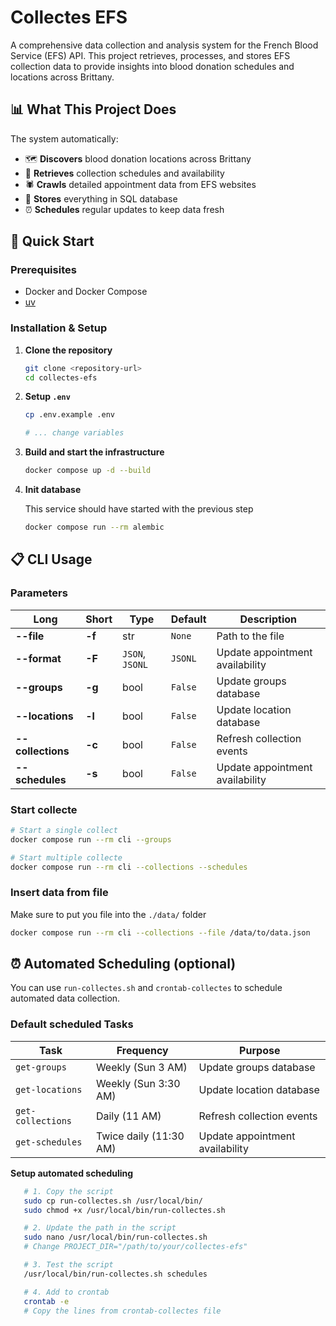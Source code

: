 # Collectes EFS

A comprehensive data collection and analysis system for the French Blood Service (EFS) API. This project retrieves, processes, and stores EFS collection data to provide insights into blood donation schedules and locations across Brittany.

## 📊 What This Project Does

The system automatically:
- 🗺️ **Discovers** blood donation locations across Brittany
- 📅 **Retrieves** collection schedules and availability
- 🕷️ **Crawls** detailed appointment data from EFS websites  
- 💾 **Stores** everything in SQL database
- ⏰ **Schedules** regular updates to keep data fresh

## 🚀 Quick Start

### Prerequisites
- Docker and Docker Compose
- [uv](https://docs.astral.sh/uv/getting-started/installation/)

### Installation & Setup

1. **Clone the repository**

   ```bash
   git clone <repository-url>
   cd collectes-efs
   ```

2. **Setup `.env`**
   
   ```bash
   cp .env.example .env

   # ... change variables
   ```

3. **Build and start the infrastructure**

   ```bash
   docker compose up -d --build
   ```

4. **Init database**

   This service should have started with the previous step
   ```bash
   docker compose run --rm alembic
   ```

## 📋 CLI Usage
### Parameters
| Long | Short | Type | Default | Description |
|-----------|------|-----------|---------|---|
| **--file** | **-f** | str | `None` | Path to the file |
| **--format** | **-F** | `JSON`, `JSONL` | `JSONL` | Update appointment availability |
| **--groups** | **-g** | bool | `False` | Update groups database |
| **--locations** | **-l** | bool | `False` | Update location database |
| **--collections** | **-c** | bool | `False` | Refresh collection events |
| **--schedules** | **-s** | bool | `False` | Update appointment availability |

### Start collecte

```bash
# Start a single collect
docker compose run --rm cli --groups

# Start multiple collecte
docker compose run --rm cli --collections --schedules
```

### Insert data from file
Make sure to put you file into the `./data/` folder

```bash
docker compose run --rm cli --collections --file /data/to/data.json
```


## ⏰ Automated Scheduling (optional)

You can use `run-collectes.sh` and `crontab-collectes` to schedule automated data collection.

### Default scheduled Tasks
| Task | Frequency | Purpose |
|------|-----------|---------|
| `get-groups` | Weekly (Sun 3 AM) | Update groups database |
| `get-locations` | Weekly (Sun 3:30 AM) | Update location database |
| `get-collections` | Daily (11 AM) | Refresh collection events |
| `get-schedules` | Twice daily (11:30 AM) | Update appointment availability |

**Setup automated scheduling**
```bash
   # 1. Copy the script
   sudo cp run-collectes.sh /usr/local/bin/
   sudo chmod +x /usr/local/bin/run-collectes.sh

   # 2. Update the path in the script
   sudo nano /usr/local/bin/run-collectes.sh
   # Change PROJECT_DIR="/path/to/your/collectes-efs"

   # 3. Test the script
   /usr/local/bin/run-collectes.sh schedules

   # 4. Add to crontab
   crontab -e
   # Copy the lines from crontab-collectes file
```

